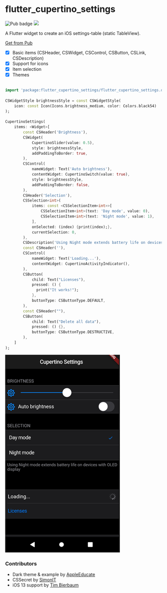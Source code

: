 # flutter_cupertino_settings

![Pub badge](https://img.shields.io/pub/v/flutter_cupertino_settings.svg) ![](https://img.shields.io/github/license/matthinc/flutter_cupertino_settings.svg)

A Flutter widget to create an iOS settings-table (static TableView).

[Get from Pub](https://pub.dartlang.org/packages/flutter_cupertino_settings#-installing-tab-)

- [x] Basic items (CSHeader, CSWidget, CSControl, CSButton, CSLink, CSDescription)
- [x] Support for icons
- [x] Item selection
- [x] Themes

```dart

import 'package:flutter_cupertino_settings/flutter_cupertino_settings.dart';

CSWidgetStyle brightnessStyle = const CSWidgetStyle(
    icon: const Icon(Icons.brightness_medium, color: Colors.black54)
);

CupertinoSettings(
    items: <Widget>[
        const CSHeader('Brightness'),
        CSWidget(
            CupertinoSlider(value: 0.5), 
            style: brightnessStyle,
            addPaddingToBorder: true,
        ),
        CSControl(
            nameWidget: Text('Auto brightness'),
            contentWidget: CupertinoSwitch(value: true),
            style: brightnessStyle,
            addPaddingToBorder: false,
        ),
        CSHeader('Selection'),
        CSSelection<int>(
            items: const <CSSelectionItem<int>>[
                CSSelectionItem<int>(text: 'Day mode', value: 0),
                CSSelectionItem<int>(text: 'Night mode', value: 1),
            ],
            onSelected: (index) {print(index);},
            currentSelection: 0,
        ),
        CSDescription('Using Night mode extends battery life on devices with OLED display',),
        const CSHeader(''),
        CSControl(
            nameWidget: Text('Loading...'),
            contentWidget: CupertinoActivityIndicator(),
        ),
        CSButton(
            child: Text("Licenses"),
            pressed: () {
              print("It works!");
            },
            buttonType: CSButtonType.DEFAULT,
        ),
        const CSHeader(""),
        CSButton(
            child: Text("Delete all data"),
            pressed: () {},
            buttonType: CSButtonType.DESTRUCTIVE,
        ),
    ]
);
```

![](screenshots/scr1.png)

### Contributors

- Dark theme & example by [AppleEducate](https://github.com/appleeducate)
- CSSecret by [SimonIT](https://github.com/SimonIT)
- iOS 13 support by [Tim Bierbaum](https://github.com/bierbaumtim)
